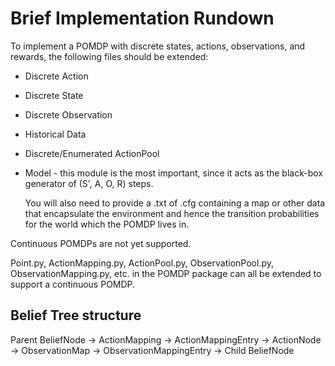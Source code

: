 # Brief Implementation Rundown #

To implement a POMDP with discrete states, actions, observations, and rewards, the following files should be extended: 

* Discrete Action
* Discrete State
* Discrete Observation
* Historical Data
* Discrete/Enumerated ActionPool
* Model - this module is the most important, since it acts as the black-box generator 
    of (S', A, O, R) steps. 

    You will also need to provide a .txt of .cfg containing a map or other data that encapsulate
    the environment and hence the transition probabilities for the world which the POMDP lives in.
   
Continuous POMDPs are not yet supported.
 
Point.py, ActionMapping.py, ActionPool.py, ObservationPool.py,
ObservationMapping.py, etc. in the POMDP package can all be extended to support a continuous POMDP.

## Belief Tree structure ##

Parent BeliefNode -> ActionMapping -> ActionMappingEntry -> ActionNode -> ObservationMap -> ObservationMappingEntry -> Child BeliefNode
